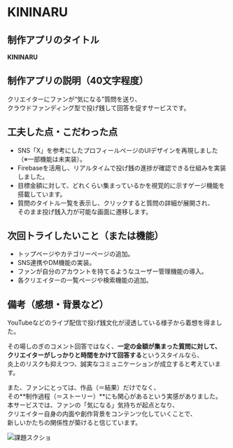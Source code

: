 # KININARU

## 制作アプリのタイトル  
**KININARU**

## 制作アプリの説明（40文字程度）  
クリエイターにファンが“気になる”質問を送り、  
クラウドファンディング型で投げ銭して回答を促すサービスです。

## 工夫した点・こだわった点  
- SNS「X」を参考にしたプロフィールページのUIデザインを再現しました（※一部機能は未実装）。  
- Firebaseを活用し、リアルタイムで投げ銭の進捗が確認できる仕組みを実装しました。  
- 目標金額に対して、どれくらい集まっているかを視覚的に示すゲージ機能を搭載しています。  
- 質問のタイトル一覧を表示し、クリックすると質問の詳細が展開され、  
  そのまま投げ銭入力が可能な画面に遷移します。

## 次回トライしたいこと（または機能）  
- トップページやカテゴリーページの追加。  
- SNS連携やDM機能の実装。  
- ファンが自分のアカウントを持てるようなユーザー管理機能の導入。  
- 各クリエイターの一覧ページや検索機能の追加。

## 備考（感想・背景など）  
YouTubeなどのライブ配信で投げ銭文化が浸透している様子から着想を得ました。

その場しのぎのコメント回答ではなく、**一定の金額が集まった質問に対して、  
クリエイターがしっかりと時間をかけて回答する**というスタイルなら、  
炎上のリスクも抑えつつ、誠実なコミュニケーションが成立すると考えています。  

また、ファンにとっては、作品（＝結果）だけでなく、  
その**制作過程（＝ストーリー）**にも関心があるという実感がありました。  
本サービスでは、ファンの「気になる」気持ちが起点となり、  
クリエイター自身の内面や創作背景をコンテンツ化していくことで、  
新しいかたちの関係性が築けると信じています。

 ![課題スクショ](https://github.com/user-attachments/assets/cb6f903b-85b2-4687-a2b2-563615c3ab23)
